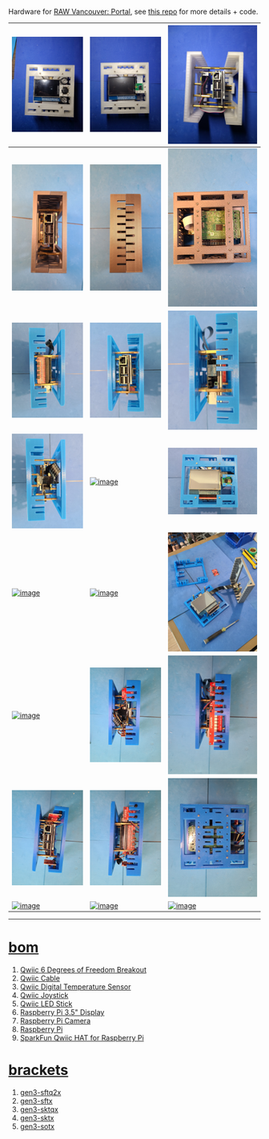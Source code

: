 Hardware for <a href="https://rawartists.com/vancouver/portal">RAW Vancouver: Portal</a>, see <a href="https://github.com/kamangir/RAW-Vancouver-PORTAL-2022">this repo</a> for more details + code.

| [![image](../images/portal-1.jpg)](#) | [![image](../images/portal-2.jpg)](#) | [![image](../images/portal-3.jpg)](#) |
| --- | --- | --- |
| [![image](../images/portal-5.jpg)](#) | [![image](../images/portal-6.jpg)](#) | [![image](../images/portal-7.jpg)](#) |
| [![image](../images/portal-8.jpg)](#) | [![image](../images/portal-9.jpg)](#) | [![image](../images/portal-10.jpg)](#) |
| [![image](../images/portal-11.jpg)](#) | [![image](../images/portal-12.jpg)](#) | [![image](../images/portal-13.jpg)](#) |
| [![image](../images/portal-14.jpg)](#) | [![image](../images/portal-15.jpg)](#) | [![image](../images/portal-16.jpg)](#) |
| [![image](../images/portal-17.jpg)](#) | [![image](../images/portal-18.jpg)](#) | [![image](../images/portal-19.jpg)](#) |
| [![image](../images/portal-20.jpg)](#) | [![image](../images/portal-21.jpg)](#) | [![image](../images/portal-22.jpg)](#) |
| [![image](../images/portal-23.jpg)](#) | [![image](../images/portal-24.jpg)](#) | [![image](../images/portal-25.jpg)](#) |

---

# [bom](../parts.md)

1. [Qwiic 6 Degrees of Freedom Breakout](../parts.md#qwiic-6-degrees-of-freedom-breakout)
1. [Qwiic Cable](../parts.md#qwiic-cable)
1. [Qwiic Digital Temperature Sensor](../parts.md#qwiic-digital-temperature-sensor)
1. [Qwiic Joystick](../parts.md#qwiic-joystick)
1. [Qwiic LED Stick](../parts.md#qwiic-led-stick)
1. [Raspberry Pi 3.5" Display](../parts.md#raspberry-pi-35-display)
1. [Raspberry Pi Camera](../parts.md#raspberry-pi-camera)
1. [Raspberry Pi](../parts.md#raspberry-pi)
1. [SparkFun Qwiic HAT for Raspberry Pi](../parts.md#sparkfun-qwiic-hat-for-raspberry-pi)

# [brackets](../brackets)

1. [gen3-sftq2x](../brackets/gen3-sftq2x/gen3-sftq2x.stl)
1. [gen3-sftx](../brackets/gen3-sftx/gen3-sftx.stl)
1. [gen3-sktqx](../brackets/gen3-sktqx/gen3-sktqx.stl)
1. [gen3-sktx](../brackets/gen3-sktx/gen3-sktx.stl)
1. [gen3-sotx](../brackets/gen3-sotx/gen3-sotx.stl)

